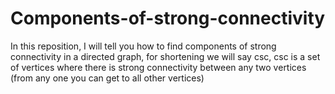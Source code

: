 # Components-of-strong-connectivity
In this reposition, I will tell you how to find components of strong connectivity in a directed graph, for shortening we will say csc, csc is a set of vertices where there is strong connectivity between any two vertices (from any one you can get to all other vertices)
